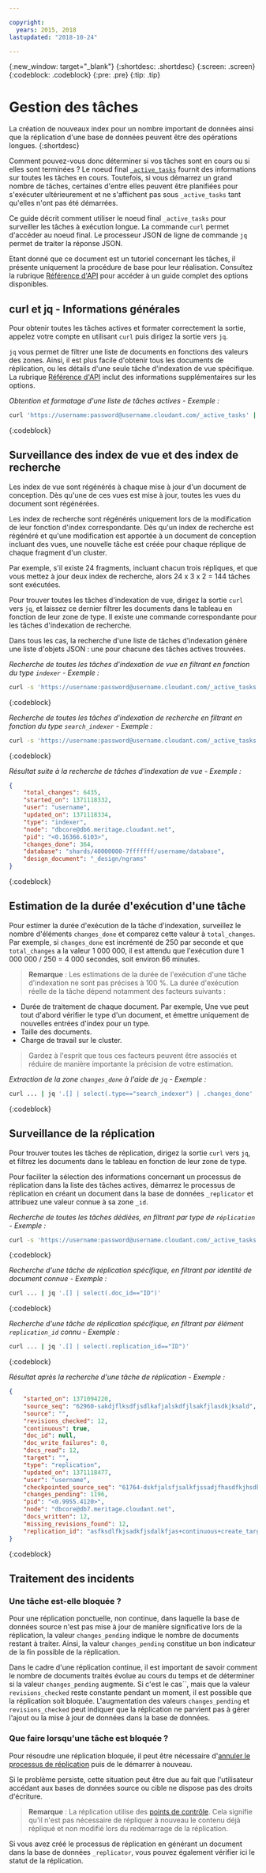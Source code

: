 ```yaml
---

copyright:
  years: 2015, 2018
lastupdated: "2018-10-24"

---
```


{:new_window: target="_blank"}
{:shortdesc: .shortdesc}
{:screen: .screen}
{:codeblock: .codeblock}
{:pre: .pre}
{:tip: .tip}

<!-- Acrolinx: 2017-05-10 -->

# Gestion des tâches

La création de nouveaux index pour un nombre important de données ainsi que la réplication d'une base de données peuvent être des opérations longues.
{:shortdesc}

Comment pouvez-vous donc déterminer si vos tâches sont en cours
ou si elles sont terminées ?
Le noeud final [`_active_tasks`](../api/active_tasks.html) fournit des informations sur toutes les tâches en cours.
Toutefois,
si vous démarrez un grand nombre de tâches,
certaines d'entre elles peuvent être planifiées pour s'exécuter ultérieurement et ne s'affichent pas sous `_active_tasks`
tant qu'elles n'ont pas été démarrées.

Ce guide décrit comment utiliser le noeud final `_active_tasks` pour surveiller les tâches à exécution longue.
La commande `curl` permet d'accéder au noeud final.
Le processeur JSON de ligne de commande `jq` permet de traiter la réponse JSON.

Etant donné que ce document est un tutoriel concernant les tâches,
il présente uniquement la procédure de base pour leur réalisation.
Consultez la rubrique [Référence d'API](../api/index.html) pour accéder à un guide complet des options disponibles.

## curl et jq - Informations générales

Pour obtenir toutes les tâches actives et formater correctement la sortie,
appelez votre compte en utilisant `curl` puis
dirigez la sortie vers `jq`.

`jq` vous permet de filtrer une liste de documents en fonctions des valeurs des zones.
Ainsi, il est plus facile d'obtenir tous les documents de réplication,
ou les détails d'une seule tâche d'indexation de vue spécifique.
La rubrique [Référence d'API](../api/index.html) inclut des informations supplémentaires sur les options.

_Obtention et formatage d'une liste de tâches actives - Exemple :_

```sh
curl 'https://username:password@username.cloudant.com/_active_tasks' | jq '.'
```
{:codeblock}

## Surveillance des index de vue et des index de recherche

Les index de vue sont régénérés à chaque mise à jour d'un document de conception.
Dès qu'une de ces vues est mise à jour, toutes les vues du document sont régénérées.

Les index de recherche sont régénérés uniquement lors de la modification de leur fonction d'index correspondante.
Dès qu'un index de recherche est régénéré et qu'une modification est apportée à un document de conception incluant des vues,
une nouvelle tâche est créée pour chaque réplique de chaque fragment d'un cluster.

Par exemple,
s'il existe 24 fragments,
incluant chacun trois répliques,
et que vous mettez à jour deux index de recherche,
alors 24 x 3 x 2 = 144 tâches sont exécutées.

Pour trouver toutes les tâches d'indexation de vue,
dirigez la sortie `curl` vers `jq`,
et laissez ce dernier filtrer les documents dans le tableau en fonction de leur zone de type.
Il existe une commande correspondante pour les tâches d'indexation de recherche.

Dans tous les cas,
la recherche d'une liste de tâches d'indexation génère une liste d'objets JSON :
une pour chacune des tâches actives trouvées.

_Recherche de toutes les tâches d'indexation de vue en filtrant en fonction du type `indexer` - Exemple :_

```sh
curl -s 'https://username:password@username.cloudant.com/_active_tasks' | jq '.[] | select(.type=="indexer")'
```
{:codeblock}

_Recherche de toutes les tâches d'indexation de recherche en filtrant en fonction du type `search_indexer` - Exemple :_

```sh
curl -s 'https://username:password@username.cloudant.com/_active_tasks' | jq '.[] | select(.type=="search_indexer")'
```
{:codeblock}

_Résultat suite à la recherche de tâches d'indexation de vue - Exemple :_

```json
{
    "total_changes": 6435,
    "started_on": 1371118332,
    "user": "username",
    "updated_on": 1371118334,
    "type": "indexer",
    "node": "dbcore@db6.meritage.cloudant.net",
    "pid": "<0.16366.6103>",
    "changes_done": 364,
    "database": "shards/40000000-7fffffff/username/database",
    "design_document": "_design/ngrams"
}
```
{:codeblock}

## Estimation de la durée d'exécution d'une tâche

Pour estimer la durée d'exécution de la tâche d'indexation,
surveillez le nombre d'éléments `changes_done` et comparez cette valeur à `total_changes`.
Par exemple,
si `changes_done` est incrémenté de 250 par seconde
et que `total_changes` a la valeur 1 000 000,
il est attendu que l'exécution dure 1 000 000 / 250 = 4 000 secondes,
soit environ 66 minutes.

>   **Remarque** : Les estimations de la durée de l'exécution d'une tâche d'indexation ne sont pas précises à 100 %.
    La durée d'exécution réelle de la tâche dépend notamment des facteurs
    suivants :

-   Durée de traitement de chaque document.
    Par exemple,
    Une vue peut tout d'abord vérifier le type d'un document,
    et émettre uniquement de nouvelles entrées d'index pour un type.
-   Taille des documents.
-   Charge de travail sur le cluster.

>   Gardez à l'esprit que tous ces facteurs peuvent être associés et réduire de manière importante la précision de votre estimation.

_Extraction de la zone `changes_done` à l'aide de `jq` - Exemple :_

```sh
curl ... | jq '.[] | select(.type=="search_indexer") | .changes_done'
```
{:codeblock}

## Surveillance de la réplication

Pour trouver toutes les tâches de réplication,
dirigez la sortie `curl` vers `jq`,
et filtrez les documents dans le tableau en fonction de leur zone de type.

Pour faciliter la sélection des informations concernant un processus de réplication dans la liste des tâches actives,
démarrez le processus de réplication en créant un document dans la base de données `_replicator` et
attribuez une valeur connue à sa zone `_id`.

_Recherche de toutes les tâches dédiées, en filtrant par type de `réplication` - Exemple :_

```sh
curl -s 'https://username:password@username.cloudant.com/_active_tasks' | jq '.[] | select(.type=="replication")'
```
{:codeblock}

_Recherche d'une tâche de réplication spécifique, en filtrant par identité de document connue - Exemple :_

```sh
curl ... | jq '.[] | select(.doc_id=="ID")'
```
{:codeblock}

_Recherche d'une tâche de réplication spécifique, en filtrant par élément `replication_id` connu - Exemple :_

```sh
curl ... | jq '.[] | select(.replication_id=="ID")'
```
{:codeblock}

_Résultat après la recherche d'une tâche de réplication - Exemple :_

```json
{
    "started_on": 1371094220,
    "source_seq": "62960-sakdjflksdfjsdlkafjalskdfjlsakfjlasdkjksald",
    "source": "",
    "revisions_checked": 12,
    "continuous": true,
    "doc_id": null,
    "doc_write_failures": 0,
    "docs_read": 12,
    "target": "",
    "type": "replication",
    "updated_on": 1371118477,
    "user": "username",
    "checkpointed_source_seq": "61764-dskfjalsfjsalkfjssadjfhasdfkjhsdkfhsdkf",
    "changes_pending": 1196,
    "pid": "<0.9955.4120>",
    "node": "dbcore@db7.meritage.cloudant.net",
    "docs_written": 12,
    "missing_revisions_found": 12,
    "replication_id": "asfksdlfkjsadkfjsdalkfjas+continuous+create_target"
}
```
{:codeblock}

## Traitement des incidents

### Une tâche est-elle bloquée ?

Pour une réplication ponctuelle,
non continue,
dans laquelle la base de données source n'est pas mise à jour de manière significative lors de la réplication,
la valeur `changes_pending` indique le nombre de documents restant à traiter.
Ainsi, la valeur `changes_pending` constitue un bon indicateur de la fin possible de la réplication.

Dans le cadre d'une réplication continue,
il est important de savoir comment le nombre de documents traités évolue au cours du temps
et de déterminer si la valeur `changes_pending` augmente.
Si c'est le cas``,
mais que la valeur `revisions_checked` reste constante pendant un moment,
il est possible que la réplication soit bloquée.
L'augmentation des valeurs `changes_pending` et
`revisions_checked` peut
indiquer que la réplication ne parvient pas à gérer l'ajout ou la
mise à jour de données dans la
base de données.

### Que faire lorsqu'une tâche est bloquée ?

Pour résoudre une réplication bloquée,
il peut être nécessaire d'[annuler le processus de réplication](../api/replication.html#cancelling-a-replication) puis de le démarrer à nouveau.

Si le problème persiste,
cette situation peut être due au fait que l'utilisateur accédant aux bases de données source ou cible
ne dispose pas des droits d'écriture.

>   **Remarque** : La réplication utilise des [points de contrôle](replication_guide.html#checkpoints).
    Cela signifie qu'il n'est pas nécessaire de répliquer à nouveau le contenu déjà répliqué et non
    modifié lors du redémarrage de la réplication.

Si vous avez créé le processus de réplication en générant un document dans la base de données `_replicator`,
vous pouvez également vérifier ici le statut de la réplication.
